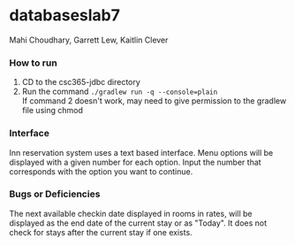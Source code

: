 # databaseslab7

Mahi Choudhary, Garrett Lew, Kaitlin Clever

### How to run

1. CD to the csc365-jdbc directory
2. Run the command `./gradlew run -q --console=plain`  
If command 2 doesn't work, may need to give permission to the gradlew file using chmod

### Interface

Inn reservation system uses a text based interface.
Menu options will be displayed with a given number for each option.
Input the number that corresponds with the option you want to continue.

### Bugs or Deficiencies

The next available checkin date displayed in rooms in rates, will be displayed as the end date of the current stay or as "Today". It does not check for stays after the current stay if one exists.

